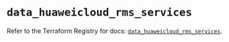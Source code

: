 # `data_huaweicloud_rms_services`

Refer to the Terraform Registry for docs: [`data_huaweicloud_rms_services`](https://registry.terraform.io/providers/huaweicloud/huaweicloud/1.71.1/docs/data-sources/rms_services).
